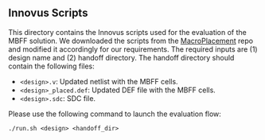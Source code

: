 ## Innovus Scripts

This directory contains the Innovus scripts used for the evaluation of the MBFF solution. We downloaded the scripts from the [MacroPlacement](https://github.com/TILOS-AI-Institute/MacroPlacement) repo and modified it accordingly for our requirements. The required inputs are (1) design name and (2) handoff directory. The handoff directory should contain the following files:
- `<design>.v`: Updated netlist with the MBFF cells.
- `<design>_placed.def`: Updated DEF file with the MBFF cells.
- `<design>.sdc`: SDC file.

Please use the following command to launch the evaluation flow:
```
./run.sh <design> <handoff_dir>
```